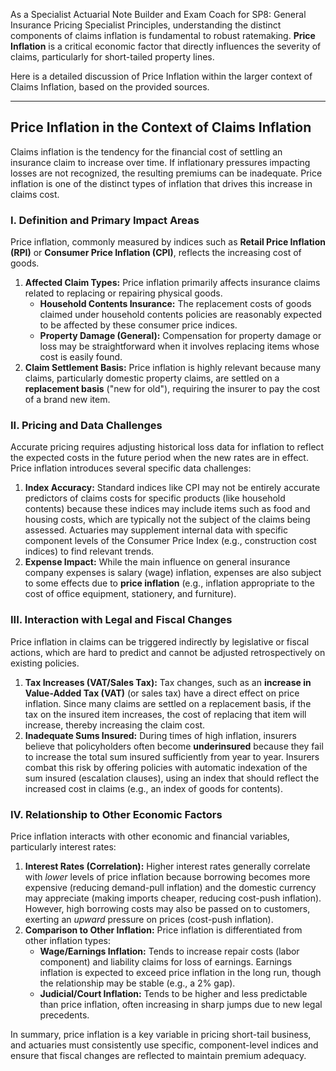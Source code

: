 As a Specialist Actuarial Note Builder and Exam Coach for SP8: General Insurance Pricing Specialist Principles, understanding the distinct components of claims inflation is fundamental to robust ratemaking. **Price Inflation** is a critical economic factor that directly influences the severity of claims, particularly for short-tailed property lines.

Here is a detailed discussion of Price Inflation within the larger context of Claims Inflation, based on the provided sources.

---

## **Price Inflation in the Context of Claims Inflation**

Claims inflation is the tendency for the financial cost of settling an insurance claim to increase over time. If inflationary pressures impacting losses are not recognized, the resulting premiums can be inadequate. Price inflation is one of the distinct types of inflation that drives this increase in claims cost.

### **I. Definition and Primary Impact Areas**

Price inflation, commonly measured by indices such as **Retail Price Inflation (RPI)** or **Consumer Price Inflation (CPI)**, reflects the increasing cost of goods.

1. **Affected Claim Types:** Price inflation primarily affects insurance claims related to replacing or repairing physical goods.  
   * **Household Contents Insurance:** The replacement costs of goods claimed under household contents policies are reasonably expected to be affected by these consumer price indices.  
   * **Property Damage (General):** Compensation for property damage or loss may be straightforward when it involves replacing items whose cost is easily found.  
2. **Claim Settlement Basis:** Price inflation is highly relevant because many claims, particularly domestic property claims, are settled on a **replacement basis** ("new for old"), requiring the insurer to pay the cost of a brand new item.

### **II. Pricing and Data Challenges**

Accurate pricing requires adjusting historical loss data for inflation to reflect the expected costs in the future period when the new rates are in effect. Price inflation introduces several specific data challenges:

1. **Index Accuracy:** Standard indices like CPI may not be entirely accurate predictors of claims costs for specific products (like household contents) because these indices may include items such as food and housing costs, which are typically not the subject of the claims being assessed. Actuaries may supplement internal data with specific component levels of the Consumer Price Index (e.g., construction cost indices) to find relevant trends.  
2. **Expense Impact:** While the main influence on general insurance company expenses is salary (wage) inflation, expenses are also subject to some effects due to **price inflation** (e.g., inflation appropriate to the cost of office equipment, stationery, and furniture).

### **III. Interaction with Legal and Fiscal Changes**

Price inflation in claims can be triggered indirectly by legislative or fiscal actions, which are hard to predict and cannot be adjusted retrospectively on existing policies.

1. **Tax Increases (VAT/Sales Tax):** Tax changes, such as an **increase in Value-Added Tax (VAT)** (or sales tax) have a direct effect on price inflation. Since many claims are settled on a replacement basis, if the tax on the insured item increases, the cost of replacing that item will increase, thereby increasing the claim cost.  
2. **Inadequate Sums Insured:** During times of high inflation, insurers believe that policyholders often become **underinsured** because they fail to increase the total sum insured sufficiently from year to year. Insurers combat this risk by offering policies with automatic indexation of the sum insured (escalation clauses), using an index that should reflect the increased cost in claims (e.g., an index of goods for contents).

### **IV. Relationship to Other Economic Factors**

Price inflation interacts with other economic and financial variables, particularly interest rates:

1. **Interest Rates (Correlation):** Higher interest rates generally correlate with *lower* levels of price inflation because borrowing becomes more expensive (reducing demand-pull inflation) and the domestic currency may appreciate (making imports cheaper, reducing cost-push inflation). However, high borrowing costs may also be passed on to customers, exerting an *upward* pressure on prices (cost-push inflation).  
2. **Comparison to Other Inflation:** Price inflation is differentiated from other inflation types:  
   * **Wage/Earnings Inflation:** Tends to increase repair costs (labor component) and liability claims for loss of earnings. Earnings inflation is expected to exceed price inflation in the long run, though the relationship may be stable (e.g., a 2% gap).  
   * **Judicial/Court Inflation:** Tends to be higher and less predictable than price inflation, often increasing in sharp jumps due to new legal precedents.

In summary, price inflation is a key variable in pricing short-tail business, and actuaries must consistently use specific, component-level indices and ensure that fiscal changes are reflected to maintain premium adequacy.

